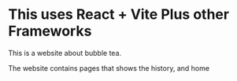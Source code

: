 # This uses React + Vite Plus other Frameworks 

This is a website about bubble tea.

The website contains pages that shows the history, and home

